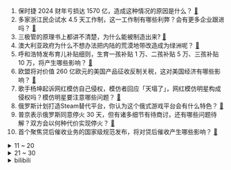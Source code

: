 1. 保时捷 2024 财年亏损达 1570 亿，造成这种情况的原因是什么？ [:link:](https://www.zhihu.com/question/14599693897)
2. 多家浙江民企试水 4.5 天工作制，这一工作制有哪些利弊？会有更多企业跟进吗？ [:link:](https://www.zhihu.com/question/14865243930)
3. 三极管的原理书上都讲不清楚，为什么能被制造出来? [:link:](https://www.zhihu.com/question/36475338)
4. 澳大利亚政府为什么不想办法把内陆的荒漠地带改造成为绿洲呢？ [:link:](https://www.zhihu.com/question/34852531)
5. 呼和浩特发布育儿补贴细则，生育一孩补贴 1 万、二孩补贴 5 万、三孩补贴 10 万，将产生哪些影响？ [:link:](https://www.zhihu.com/question/14862100827)
6. 欧盟将对价值 260 亿欧元的美国产品征收反制关税，这对美国经济有哪些影响？ [:link:](https://www.zhihu.com/question/14784439504)
7. 歌手杨坤起诉网红模仿自己侵权，模仿者回应「天塌了」，网红模仿明星构成侵权吗？模仿明星要注意哪些问题？ [:link:](https://www.zhihu.com/question/14747243702)
8. 俄罗斯计划打造Steam替代平台，你认为这个俄式游戏平台会有什么特色？ [:link:](https://www.zhihu.com/question/14771646076)
9. 普京表示俄罗斯同意停火 30 天，但有诸多细节有待商讨，还有哪些问题待解？双方会以何种代价实现停火？ [:link:](https://www.zhihu.com/question/14903475560)
10. 首个聚焦贷后催收业务的国家级规范发布，将对贷后催收产生哪些影响？ [:link:](https://www.zhihu.com/question/14847982184)
<details>
<summary>11 ~ 20</summary>

11. 怎么看待电影《太极张三丰》董天宝被追捧现象？ [:link:](https://www.zhihu.com/question/10584423862)
12. 如何评价绝区零「零号·安比」的代理人秘闻「白银的复苏」？ [:link:](https://www.zhihu.com/question/14852785081)
13. 董明珠称格力整套技术是我们自己在白纸上画出来的，格力市场总监称线上店考虑升级为董明珠健康家，如何解读？ [:link:](https://www.zhihu.com/question/14853439206)
14. 戚薇公开承认医美过度，打「肉毒素」过多会导致眼睛变形吗？肉毒素能用来干什么？ [:link:](https://www.zhihu.com/question/14666999553)
15. 曾因自曝「日入超 30 万元」引争议，主播顾茜茜 500 万粉丝账号被永久封禁，有哪些警示作用？ [:link:](https://www.zhihu.com/question/14801604585)
16. 复旦大学党委书记裘新称「加速向创新型大学转型，是学校面临的第三次机遇」，如何看待该观点？ [:link:](https://www.zhihu.com/question/13746134815)
17. 蔚来被曝低调裁员，涉及售后客户服务等多个部门，具体情况如何？这释放了什么信号？ [:link:](https://www.zhihu.com/question/14815425639)
18. 《红楼梦》中贾琏那么好色，为什么对国色天香的黛玉不动心，或者书中有哪些细节能体现贾琏对黛玉动心的情节? [:link:](https://www.zhihu.com/question/339511337)
19. 网传佛山一业主在小区装修「骨灰房」遭投诉，社区回应正在处理，若遇到这样的邻居，业主可以如何维权？ [:link:](https://www.zhihu.com/question/14844771720)
20. 如何看待小米 SU7 系列周新增订单 1.9 万辆？ [:link:](https://www.zhihu.com/question/14645062362)
</details>
<details>
<summary>21 ~ 30</summary>

21. 2025款小鹏G6起售价为17.68万元，小鹏G9起售价为24.88万元，这个定价性价比如何？ [:link:](https://www.zhihu.com/question/14233678396)
22. 某刀客打败了天下第一剑客，又被天下第一刀客打败，而天下第一刀客又被天下第一剑客打败，那么谁最厉害？ [:link:](https://www.zhihu.com/question/12718144373)
23. Grok3是否已证明堆算力无用，全人类的信息量不足以支撑大模型技术涌现更强AI？ [:link:](https://www.zhihu.com/question/13326861218)
24. 给蜜蜂喂白糖水来造假蜂蜜，这种说法是真实存在的吗？ [:link:](https://www.zhihu.com/question/385149769)
25. 2025 全球先锋赛 TES 生死战能打赢 CFO 吗？ [:link:](https://www.zhihu.com/question/14848311312)
26. 如何看待 小米 SU7 Ultra 试驾要求持有 C 级及以上驾照满两年？能有效减少交通事故的发生吗？ [:link:](https://www.zhihu.com/question/14288001905)
27. 李逵的嗜杀是否消解了梁山正义性？ [:link:](https://www.zhihu.com/question/14674514584)
28. 为什么现在笔记本尤其是游戏本都不做17.3寸的了? [:link:](https://www.zhihu.com/question/11896249668)
29. AI 对室内设计未来发展有何影响？会取代设计师吗？ [:link:](https://www.zhihu.com/question/593536985)
30. 有钱人炫富的经典台词「给我来瓶 82 年的拉菲」，82 年的拉菲到底产了多少瓶？为什么要 82 年的？ [:link:](https://www.zhihu.com/question/14563839976)
</details><details>
<summary>bilibili</summary>

</details>